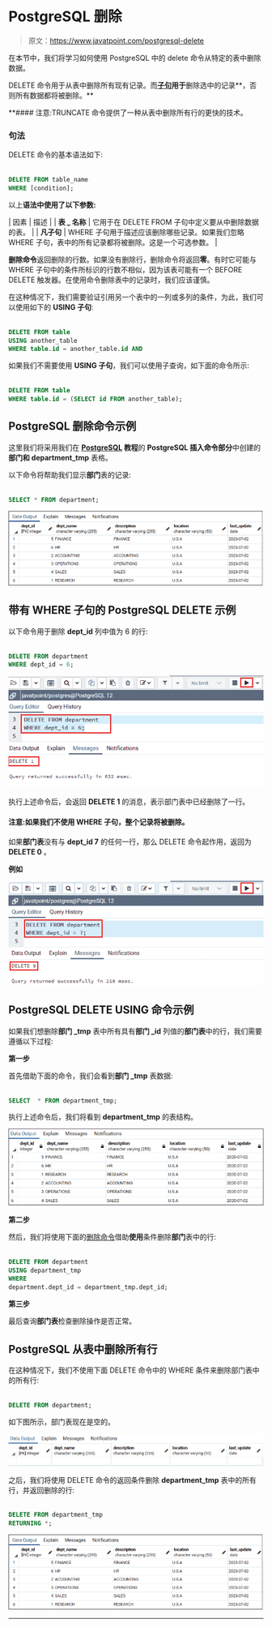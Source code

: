 # PostgreSQL 删除

> 原文：<https://www.javatpoint.com/postgresql-delete>

在本节中，我们将学习如何使用 PostgreSQL 中的 delete 命令从特定的表中删除数据。

DELETE 命令用于从表中删除所有现有记录。而[**子句**](https://www.javatpoint.com/postgresql-where-clause)**用于**删除选中的记录**，否则所有数据都将被删除。**

 **#### 注意:TRUNCATE 命令提供了一种从表中删除所有行的更快的技术。

### 句法

DELETE 命令的基本语法如下:

```sql

DELETE FROM table_name  
WHERE [condition];  

```

以上**语法中使用了以下参数:**

| 因素 | 描述 |
| **表 _ 名称** | 它用于在 DELETE FROM 子句中定义要从中删除数据的表。 |
| **凡子句** | WHERE 子句用于描述应该删除哪些记录。如果我们忽略 WHERE 子句，表中的所有记录都将被删除。这是一个可选参数。 |

**删除命令**返回删除的行数。如果没有删除行，删除命令将返回**零**。有时它可能与 WHERE 子句中的条件所标识的行数不相似，因为该表可能有一个 BEFORE DELETE 触发器。在使用命令删除表中的记录时，我们应该谨慎。

在这种情况下，我们需要验证引用另一个表中的一列或多列的条件，为此，我们可以使用如下的 **USING 子句**:

```sql

DELETE FROM table
USING another_table
WHERE table.id = another_table.id AND

```

如果我们不需要使用 **USING 子句**，我们可以使用子查询，如下面的命令所示:

```sql

DELETE FROM table
WHERE table.id = (SELECT id FROM another_table);

```

## PostgreSQL 删除命令示例

这里我们将采用我们在 **[PostgreSQL](https://www.javatpoint.com/postgresql-tutorial) 教程**的 **PostgreSQL 插入命令部分**中创建的**部门和 department_tmp** 表格。

以下命令将帮助我们显示**部门**表的记录:

```sql

SELECT * FROM department;

```

![PostgreSQL Delete](img/fd6b1ac54c9f9acf2797c585e17a859e.png)

## 带有 WHERE 子句的 PostgreSQL DELETE 示例

以下命令用于删除 **dept_id** 列中值为 6 的行:

```sql

DELETE FROM department
WHERE dept_id = 6;

```

![PostgreSQL Delete](img/60505860455f1509f9aaacdbef2e532c.png)

执行上述命令后，会返回 **DELETE 1** 的消息，表示部门表中已经删除了一行。

#### 注意:如果我们不使用 WHERE 子句，整个记录将被删除。

如果**部门表**没有与 **dept_id 7** 的任何一行，那么 DELETE 命令起作用，返回为 **DELETE 0** 。

**例如**

![PostgreSQL Delete](img/6b49603df01035e496a5c23d0e9c9209.png)

## PostgreSQL DELETE USING 命令示例

如果我们想删除**部门 _tmp** 表中所有具有**部门 _id** 列值的**部门表**中的行，我们需要遵循以下过程:

**第一步**

首先借助下面的命令，我们会看到**部门 _tmp** 表数据:

```sql

SELECT  * FROM department_tmp;

```

执行上述命令后，我们将看到 **department_tmp** 的表结构。

![PostgreSQL Delete](img/db9b16b6af39167bea1bc4511c2b57ea.png)

**第二步**

然后，我们将使用下面的[删除命令](https://www.javatpoint.com/postgresql-delete)借助**使用**条件删除**部门**表中的行:

```sql

DELETE FROM department 
USING department_tmp
WHERE
department.dept_id = department_tmp.dept_id;

```

**第三步**

最后查询**部门表**检查删除操作是否正常。

## PostgreSQL 从表中删除所有行

在这种情况下，我们不使用下面 DELETE 命令中的 WHERE 条件来删除部门表中的所有行:

```sql

DELETE FROM department;

```

如下图所示，部门表现在是空的。

![PostgreSQL Delete](img/818e7d7d8df30f917ec6a18a9f41cad8.png)

之后，我们将使用 DELETE 命令的返回条件删除 **department_tmp** 表中的所有行，并返回删除的行:

```sql

DELETE FROM department_tmp 
RETURNING *;

```

![PostgreSQL Delete](img/e656a461564e0142f602c15827deec77.png)

* * ***